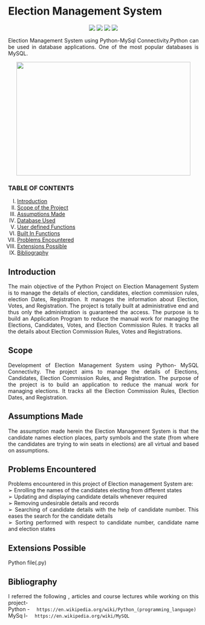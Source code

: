  <h1>Election Management System</h1>
 
 <p align="center">
<img src="https://img.shields.io/badge/made%20by%20-Aarti-blue">
<img src="https://img.shields.io/badge/Python-orange">
<img src="https://img.shields.io/badge/contributions-Welcome-brightgreen">
<img src="https://badges.frapsoft.com/os/v1/open-source.svg?v=103">
</p>
 
 
 <p align="justify">
 Election Management System using Python-MySql Connectivity.Python can be used in database applications. One of the most popular databases is MySQL.

  
 </p>
 
 
 </p>
 <p align="center">
  <img width="460" height="300" src="https://user-images.githubusercontent.com/116307514/218083494-c9ec839e-0359-4afb-a001-514283486ced.png">
</p>

<h3> TABLE OF CONTENTS </h3>
<ol type="I">
    <li><a href="#intro"> Introduction  </a></li>
    <li><a href="#scope"> Scope of the Project </a></li>
    <li><a href="#assump"> Assumptions Made </a></li>
    <li><a href="#database"> Database Used </a></li>
    <li><a href="#user"> User defined Functions </a></li>
    <li><a href="#builtin"> Built In Functions </a></li>
    <li><a href="#prob"> Problems Encountered </a></li>
    <li><a href="#extension"> Extensions Possible </a></li>
    <li><a href="#biblio"> Bibliography </a></li>
    
 </ol>
 <h2 id="intro">Introduction</h2>
 <p align="justify">
   The main objective of the Python Project on Election Management System is to manage the details of election, candidates, election commission rules, election Dates,
Registration. It manages the information about Election, Votes, and Registration. The project is totally built at administrative end and thus only the administration is guaranteed the access. The purpose is to build an Application Program to reduce the manual work for managing the Elections, Candidates, Votes, and Election Commission Rules. It tracks all the details about Election Commission Rules, Votes and Registrations.
</p>

<h2 id="scope">Scope</h2>
 <p align="justify">
   Development of Election Management System using Python- MySQL Connectivity. The project aims to manage the details of Elections, Candidates, Election Commission Rules, and Registration. The purpose of the project is to build an application to reduce the manual work for managing elections. It tracks all the Election Commission Rules, Election Dates, and Registration.
</p>

<h2 id="assump">Assumptions Made</h2>
 <p align="justify">
   The assumption made herein the Election Management System is that the candidate
names election places, party symbols and the state (from where the candidates are trying
to win seats in elections) are all virtual and based on assumptions.
</p>

<h2 id="prob">Problems Encountered</h2>
 <p align="justify">
  Problems encountered in this project of Election management System are:  <br>
   ➢ Enrolling the names of the candidates electing from different states <br>
   ➢ Updating and displaying candidate details whenever required <br>
   ➢ Removing undesirable details and records <br>
   ➢ Searching of candidate details with the help of candidate number. This eases the search for the candidate details <br>
   ➢ Sorting performed with respect to candidate number, candidate name and election states <br>
</p>

<h2 id="extension">Extensions Possible </h2>
 <p align="justify">
  Python file(.py)
</p>

<h2 id="biblio">Bibliography </h2>
 <p align="justify">
   I referred the following , articles and course lectures while working on this project- <br>
 Python - <code>  https://en.wikipedia.org/wiki/Python_(programming_language) </code> <br> 
 MySq l-  <code>  https://en.wikipedia.org/wiki/MySQL </code>  <br>
 </p>
   
</p>

 
     











